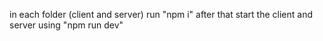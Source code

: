 in each folder (client and server) run "npm i"
after that start the client and server using "npm run dev"
